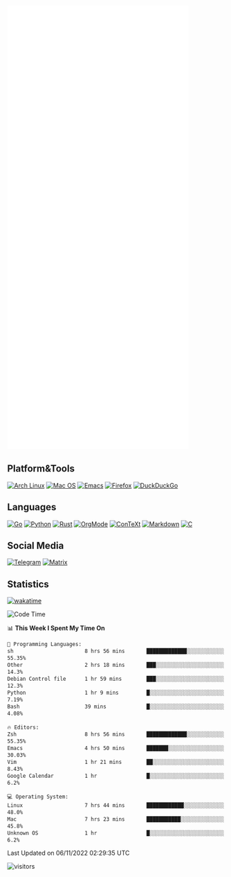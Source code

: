 ![Metrics](https://github.com/SteamedFish/SteamedFish/blob/master/github-metrics.svg)

## Platform&Tools

[![Arch Linux](https://img.shields.io/badge/ArchLinux-1793D1?logo=arch-linux&logoColor=fff&style=flat-square)](https://archlinux.org/)
[![Mac OS](https://img.shields.io/badge/MacOS-000000?style=flat-square&logo=macos&logoColor=F0F0F0)](https://www.apple.com/macos/)
[![Emacs](https://img.shields.io/badge/Emacs-%237F5AB6.svg?&style=flat-square&logo=gnu-emacs&logoColor=white)](https://www.gnu.org/software/emacs/)
[![Firefox](https://img.shields.io/badge/Firefox-FF7139?style=flat-square&logo=Firefox-Browser&logoColor=white)](https://firefox.com/)
[![DuckDuckGo](https://img.shields.io/badge/DuckDuckGo-DE5833?style=flat-square&logo=DuckDuckGo&logoColor=white)](https://duckduckgo.com/)

## Languages

[![Go](https://img.shields.io/badge/Golang-%2300ADD8.svg?style=flat-square&logo=go&logoColor=white)](https://golang.org/)
[![Python](https://img.shields.io/badge/Python-3670A0?style=flat-square&logo=python&logoColor=ffdd54)](https://www.python.org/)
[![Rust](https://img.shields.io/badge/Rust-%23000000.svg?style=flat-square&logo=rust&logoColor=white)](https://www.rust-lang.org/)
[![OrgMode](https://img.shields.io/badge/OrgMode-%23000000.svg?style=flat-square&logo=org&logoColor=white)](https://orgmode.org/)
[![ConTeXt](https://img.shields.io/badge/ConTeXt-%23008080.svg?style=flat-square&logo=latex&logoColor=white)](https://contextgarden.net/)
[![Markdown](https://img.shields.io/badge/MarkDown-%23000000.svg?style=flat-square&logo=markdown&logoColor=white)](https://daringfireball.net/projects/markdown/)
[![C](https://img.shields.io/badge/C-%2300599C.svg?style=flat-square&logo=c&logoColor=white)](https://www.iso.org/standard/74528.html)

## Social Media
[![Telegram](https://img.shields.io/badge/SteamedFish-2CA5E0?style=social&logo=telegram&logoColor=white)](https://t.me/SteamedFish)
[![Matrix](https://img.shields.io/badge/SteamedFish-2CA5E0?style=social&logo=matrix&logoColor=black)](https://matrix.to/#/@i:steamedfish.org)

## Statistics
[![wakatime](https://wakatime.com/badge/user/168280d6-fcf2-4b4f-ad3a-dc4612f35b38.svg)](https://wakatime.com/@168280d6-fcf2-4b4f-ad3a-dc4612f35b38)

<!--START_SECTION:waka-->
![Code Time](http://img.shields.io/badge/Code%20Time-2%2C117%20hrs%2039%20mins-blue)

📊 **This Week I Spent My Time On** 

```text
💬 Programming Languages: 
sh                       8 hrs 56 mins       █████████████░░░░░░░░░░░░   55.35% 
Other                    2 hrs 18 mins       ███░░░░░░░░░░░░░░░░░░░░░░   14.3% 
Debian Control file      1 hr 59 mins        ███░░░░░░░░░░░░░░░░░░░░░░   12.3% 
Python                   1 hr 9 mins         █░░░░░░░░░░░░░░░░░░░░░░░░   7.19% 
Bash                     39 mins             █░░░░░░░░░░░░░░░░░░░░░░░░   4.08%

🔥 Editors: 
Zsh                      8 hrs 56 mins       █████████████░░░░░░░░░░░░   55.35% 
Emacs                    4 hrs 50 mins       ███████░░░░░░░░░░░░░░░░░░   30.03% 
Vim                      1 hr 21 mins        ██░░░░░░░░░░░░░░░░░░░░░░░   8.43% 
Google Calendar          1 hr                █░░░░░░░░░░░░░░░░░░░░░░░░   6.2%

💻 Operating System: 
Linux                    7 hrs 44 mins       ████████████░░░░░░░░░░░░░   48.0% 
Mac                      7 hrs 23 mins       ███████████░░░░░░░░░░░░░░   45.8% 
Unknown OS               1 hr                █░░░░░░░░░░░░░░░░░░░░░░░░   6.2%

```


 Last Updated on 06/11/2022 02:29:35 UTC
<!--END_SECTION:waka-->

![visitors](https://visitor-badge.laobi.icu/badge?page_id=SteamedFish.SteamedFish)
